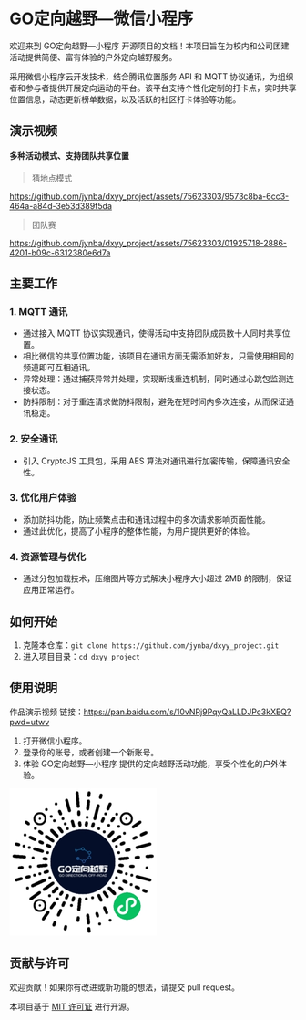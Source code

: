 # GO定向越野—微信小程序

欢迎来到 GO定向越野—小程序 开源项目的文档！本项目旨在为校内和公司团建活动提供简便、富有体验的户外定向越野服务。

采用微信小程序云开发技术，结合腾讯位置服务 API 和 MQTT 协议通讯，为组织者和参与者提供开展定向运动的平台。该平台支持个性化定制的打卡点，实时共享位置信息，动态更新榜单数据，以及活跃的社区打卡体验等功能。

## 演示视频

#### 多种活动模式、支持团队共享位置

> 猜地点模式



https://github.com/jynba/dxyy_project/assets/75623303/9573c8ba-6cc3-464a-a84d-3e53d389f5da

> 团队赛



https://github.com/jynba/dxyy_project/assets/75623303/01925718-2886-4201-b09c-6312380e6d7a


## 主要工作

### 1. MQTT 通讯

- 通过接入 MQTT 协议实现通讯，使得活动中支持团队成员数十人同时共享位置。
- 相比微信的共享位置功能，该项目在通讯方面无需添加好友，只需使用相同的频道即可互相通讯。
- 异常处理：通过捕获异常并处理，实现断线重连机制，同时通过心跳包监测连接状态。
- 防抖限制：对于重连请求做防抖限制，避免在短时间内多次连接，从而保证通讯稳定。



### 2. 安全通讯

- 引入 CryptoJS 工具包，采用 AES 算法对通讯进行加密传输，保障通讯安全性。

### 3. 优化用户体验

- 添加防抖功能，防止频繁点击和通讯过程中的多次请求影响页面性能。
- 通过此优化，提高了小程序的整体性能，为用户提供更好的体验。

### 4. 资源管理与优化

- 通过分包加载技术，压缩图片等方式解决小程序大小超过 2MB 的限制，保证应用正常运行。

## 如何开始

1. 克隆本仓库：`git clone https://github.com/jynba/dxyy_project.git`
2. 进入项目目录：`cd dxyy_project`

## 使用说明
作品演示视频
链接：https://pan.baidu.com/s/10vNRj9PqyQaLLDJPc3kXEQ?pwd=utwv 

1. 打开微信小程序。
2. 登录你的账号，或者创建一个新账号。
3. 体验 GO定向越野—小程序 提供的定向越野活动功能，享受个性化的户外体验。

![qrcode](readme/qrcode.jpg)

## 贡献与许可

欢迎贡献！如果你有改进或新功能的想法，请提交 pull request。

本项目基于 [MIT 许可证](https://gpt.stm32-mqtt.top/LICENSE) 进行开源。

